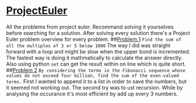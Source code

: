 # [ProjectEuler](https://projecteuler.net/)
All the problems from project euler. Recommand solving it yourselves before searching for a solution. After solving every solution there's a Project Euler problem overview for every problem.
##[Problem 1](https://projecteuler.net/problem=1)
`Find the sum of all the multiples of 3 or 5 below 1000`
The way I did was straight forward with a loop and might be slow when the upper bond is incremented. 
The fastest way is doing it mathmatically to calculate the answer directly. Also using python `set`
can get the result within on line which is quite short.
##[Problem 2](https://projecteuler.net/problem=2)
`By considering the terms in the Fibonacci sequence whose values do not exceed four million, find the sum of the even-valued terms.`
First I wanted to append it to a list in order to save the numbers, but it seemed not working out. The second try was to ust recursion. While by analysing the occurance it's most efficient by add up every 3 numbers.